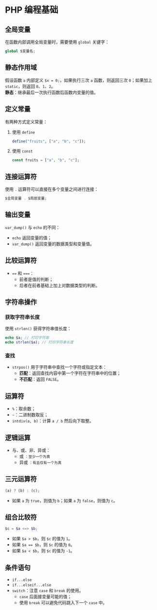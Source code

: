 # PHP 编程基础

## 全局变量
在函数内部调用全局变量时，需要使用 `global` 关键字：
```php
global $变量名;
```

## 静态作用域
假设函数 `a` 内部定义 `$x = 0;`，如果执行三次 `a` 函数，则返回三次 `0`；如果加上 `static`，则返回 `0`、`1`、`2`。  
**静态**：继承最后一次执行函数后函数内变量的值。

## 定义常量
有两种方式定义常量：
1. 使用 `define`
   ```php
   define("fruits", ["a", "b", "c"]);
   ```
2. 使用 `const`
   ```php
   const fruits = ["a", "b", "c"];
   ```

## 连接运算符
使用 `.` 运算符可以直接在多个变量之间进行连接：
```php
$全局变量 . $局部变量;
```

## 输出变量
`var_dump()` 与 `echo` 的不同：
- `echo` 返回变量的值；
- `var_dump()` 返回变量的数据类型和变量值。

## 比较运算符
- `==` 和 `===`：
  - 前者是值的判断；
  - 后者在前者基础上加上对数据类型的判断。

## 字符串操作
### 获取字符串长度
使用 `strlen()` 获得字符串值长度：
```php
echo $a; // 打印字符串
echo strlen($a); // 打印字符串长度
```

### 查找
- `strpos()` 用于字符串中查找一个字符或指定文本：
  - **匹配**：返回查找内容中第一个字符在字符串中的位置；
  - **不匹配**：返回 `FALSE`。

## 运算符
- `%`：取余数；
- `~`：二进制数取反；
- `intdiv(a, b)`：计算 `a / b` 然后向下取整。

## 逻辑运算
- 与、或、非、异或：
  - 或 `：至少一个为真`
  - 异或 `：有且仅有一个为真`

## 三元运算符
```php
(a) ? (b) : (c);
```
- 如果 `a` 为 `true`，则值为 `b`；如果 `a` 为 `false`，则值为 `c`。

## 组合比较符
```php
$c = $a <=> $b;
```
- 如果 `$a > $b`，则 `$c` 的值为 `1`。
- 如果 `$a == $b`，则 `$c` 的值为 `0`。
- 如果 `$a < $b`，则 `$c` 的值为 `-1`。

## 条件语句
- `if...else`
- `if...elseif...else`
- `switch`：注意 `case` 和 `break` 的使用。
  - `case` 后面接变量可能的值；
  - 使用 `break` 可以避免代码跳入下一个 `case` 中。
